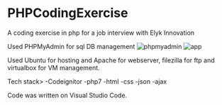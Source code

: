 # PHPCodingExercise
A coding exercise in php for a job interview with Elyk Innovation

Used PHPMyAdmin for sql DB management
![phpmyadmin](https://i.gyazo.com/e7e22afb24e9156121da81d5088e17eb.png)
![app](https://i.gyazo.com/4a87614ddbdfe2ad14775570d0ba9d97.png)

Used Ubuntu for hosting and Apache for webserver, filezilla for ftp and virtualbox for VM management.

Tech stack> 
-Codeignitor
-php7
-html
-css
-json
-ajax

Code was written on Visual Studio Code.

